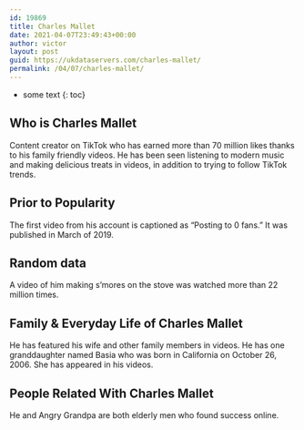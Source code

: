 ```yaml
---
id: 19869
title: Charles Mallet
date: 2021-04-07T23:49:43+00:00
author: victor
layout: post
guid: https://ukdataservers.com/charles-mallet/
permalink: /04/07/charles-mallet/
---
```


* some text
{: toc}


## Who is Charles Mallet



Content creator on TikTok who has earned more than 70 million likes thanks to his family friendly videos. He has been seen listening to modern music and making delicious treats in videos, in addition to trying to follow TikTok trends.

                
                
                
## Prior to Popularity



The first video from his account is captioned as &#8220;Posting to 0 fans.&#8221; It was published in March of 2019.

                
                
                
## Random data



A video of him making s&#8217;mores on the stove was watched more than 22 million times. 

                
                
                
## Family & Everyday Life of Charles Mallet



He has featured his wife and other family members in videos. He has one granddaughter named Basia who was born in California on October 26, 2006. She has appeared in his videos. 

                
                
                
## People Related With Charles Mallet



He and Angry Grandpa are both elderly men who found success online.

                
              
            
          
          
          
